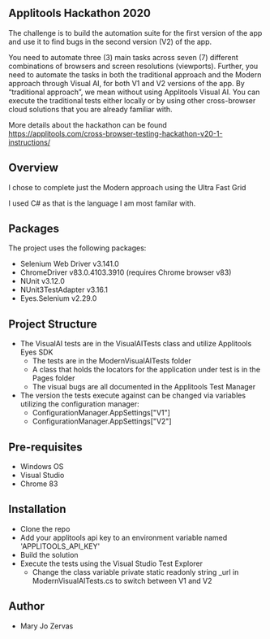 ﻿## Applitools Hackathon 2020

The challenge is to build the automation suite for the first version of the app and use it to find bugs in the second version (V2) of the app.

You need to automate three (3) main tasks across seven (7) different combinations of browsers and screen resolutions (viewports). 
Further, you need to automate the tasks in both the traditional approach and the Modern approach through Visual AI, for both V1 and V2 versions of the app. 
By “traditional approach”, we mean without using Applitools Visual AI. 
You can execute the traditional tests either locally or by using other cross-browser cloud solutions that you are already familiar with.

More details about the hackathon can be found https://applitools.com/cross-browser-testing-hackathon-v20-1-instructions/

## Overview

I chose to complete just the Modern approach using the Ultra Fast Grid

I used C# as that is the language I am most familar with.

## Packages

The project uses the following packages:

* Selenium Web Driver v3.141.0
* ChromeDriver v83.0.4103.3910 (requires Chrome browser v83)
* NUnit v3.12.0
* NUnit3TestAdapter v3.16.1 
* Eyes.Selenium v2.29.0


## Project Structure

* The VisualAI tests are in the VisualAITests class and utilize Applitools Eyes SDK  
	* The tests are in the ModernVisualAITests folder
	* A class that holds the locators for the application under test is in the Pages folder
	* The visual bugs are all documented in the Applitools Test Manager
* The version the tests execute against can be changed via variables utilizing the configuration manager:
	* ConfigurationManager.AppSettings["V1"]
	* ConfigurationManager.AppSettings["V2"]

## Pre-requisites

* Windows OS
* Visual Studio
* Chrome 83

## Installation

* Clone the repo
* Add your applitools api key to an environment variable named 'APPLITOOLS_API_KEY'
* Build the solution
* Execute the tests using the Visual Studio Test Explorer
	* Change the class variable private static readonly string _url in ModernVisualAITests.cs to switch between V1 and V2

## Author
* Mary Jo Zervas

